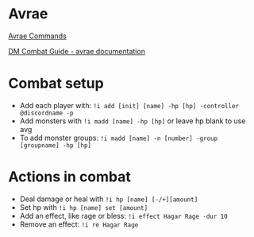 # Avrae

[Avrae Commands](https://avrae.io/commands)

[DM Combat Guide - avrae documentation](https://avrae.readthedocs.io/en/latest/cheatsheets/dm_combat.html#)

# Combat setup

- Add each player with: `!i add [init] [name] -hp [hp] -controller @discordname -p`
- Add monsters with `!i madd [name] -hp [hp]` or leave hp blank to use avg
- To add monster groups: `!i madd [name] -n [number] -group [groupname] -hp [hp]`

# Actions in combat

- Deal damage or heal with `!i hp [name] [-/+][amount]`
- Set hp with `!i hp [name] set [amount]`
- Add an effect, like rage or bless: `!i effect Hagar Rage -dur 10`
- Remove an effect: `!i re Hagar Rage`